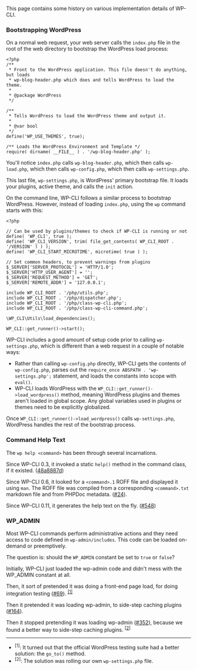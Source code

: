 This page contains some history on various implementation details of WP-CLI.

### Bootstrapping WordPress

On a normal web request, your web server calls the `index.php` file in the root of the web directory to bootstrap the WordPress load process:

```
<?php
/**
 * Front to the WordPress application. This file doesn't do anything, but loads
 * wp-blog-header.php which does and tells WordPress to load the theme.
 *
 * @package WordPress
 */

/**
 * Tells WordPress to load the WordPress theme and output it.
 *
 * @var bool
 */
define('WP_USE_THEMES', true);

/** Loads the WordPress Environment and Template */
require( dirname( __FILE__ ) . '/wp-blog-header.php' );
```

You'll notice `index.php` calls `wp-blog-header.php`, which then calls `wp-load.php`, which then calls `wp-config.php`, which then calls `wp-settings.php`.

This last file, `wp-settings.php`, is WordPress' primary bootstrap file. It loads your plugins, active theme, and calls the `init` action.

On the command line, WP-CLI follows a similar process to bootstrap WordPress. However, instead of loading `index.php`, using the `wp` command starts with this:

```
<?php

// Can be used by plugins/themes to check if WP-CLI is running or not
define( 'WP_CLI', true );
define( 'WP_CLI_VERSION', trim( file_get_contents( WP_CLI_ROOT . '/VERSION' ) ) );
define( 'WP_CLI_START_MICROTIME', microtime( true ) );

// Set common headers, to prevent warnings from plugins
$_SERVER['SERVER_PROTOCOL'] = 'HTTP/1.0';
$_SERVER['HTTP_USER_AGENT'] = '';
$_SERVER['REQUEST_METHOD'] = 'GET';
$_SERVER['REMOTE_ADDR'] = '127.0.0.1';

include WP_CLI_ROOT . '/php/utils.php';
include WP_CLI_ROOT . '/php/dispatcher.php';
include WP_CLI_ROOT . '/php/class-wp-cli.php';
include WP_CLI_ROOT . '/php/class-wp-cli-command.php';

\WP_CLI\Utils\load_dependencies();

WP_CLI::get_runner()->start();
```

WP-CLI includes a good amount of setup code prior to calling `wp-settings.php`, which is different than a web request in a couple of notable ways:

* Rather than calling `wp-config.php` directly, WP-CLI gets the contents of `wp-config.php`, parses out the `require_once ABSPATH . 'wp-settings.php';` statement, and loads the constants into scope with `eval()`.
* WP-CLI loads WordPress with the `WP_CLI::get_runner()->load_wordpress()` method, meaning WordPress plugins and themes aren't loaded in global scope. Any global variables used in plugins or themes need to be explicitly globalized.

Once `WP_CLI::get_runner()->load_wordpress()` calls `wp-settings.php`, WordPress handles the rest of the bootstrap process.

### Command Help Text

The `wp help <command>` has been through several incarnations.

Since WP-CLI 0.3, it invoked a static `help()` method in the command class, if it existed. ([48a8887d](https://github.com/wp-cli/wp-cli/commit/48a8887d46be25e0c0ad326975729ec816c17331))

Since WP-CLI 0.6, it looked for a `<command>.1` ROFF file and displayed it using `man`. The ROFF file was compiled from a corresponding `<command>.txt` markdown file and from PHPDoc metadata. ([#24](https://github.com/wp-cli/wp-cli/issues/24)).

Since WP-CLI 0.11, it generates the help text on the fly. ([#548](https://github.com/wp-cli/wp-cli/pull/548))

### WP_ADMIN

Most WP-CLI commands perform administrative actions and they need access to code defined in `wp-admin/includes`. This code can be loaded on-demand or preemptively.

The question is: should the `WP_ADMIN` constant be set to `true` or `false`?

Initially, WP-CLI just loaded the wp-admin code and didn't mess with the WP_ADMIN constant at all.

Then, it sort of pretended it was doing a front-end page load, for doing integration testing ([#69](https://github.com/wp-cli/wp-cli/issues/69)). <sup><a href="#note-1">[1]</a></sup>

Then it pretended it was loading wp-admin, to side-step caching plugins ([#164](https://github.com/wp-cli/wp-cli/issues/164)).

Then it stopped pretending it was loading wp-admin ([#352](https://github.com/wp-cli/wp-cli/issues/352)), because we found a better way to side-step caching plugins. <sup><a href="#note-2">[2]</a></sup>

----

* <sup><a name="note-1">[1]</a></sup>: It turned out that the official WordPress testing suite had a better solution: the `go_to()` method.
* <sup><a name="note-2">[2]</a></sup>: The solution was rolling our own `wp-settings.php` file.

